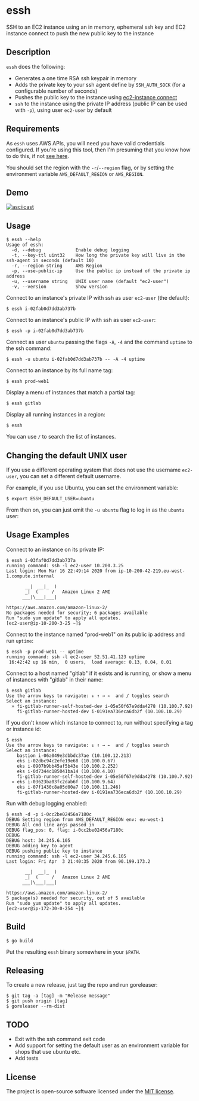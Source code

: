 # essh

SSH to an EC2 instance using an in memory, ephemeral ssh key and EC2 instance connect to push the new public key to the instance


## Description

`essh` does the following:

- Generates a one time RSA ssh keypair in memory
- Adds the private key to your ssh agent define by `SSH_AUTH_SOCK` (for a configurable number of seconds)
- Pushes the public key to the instance using [ec2-instance connect](https://docs.aws.amazon.com/AWSEC2/latest/UserGuide/Connect-using-EC2-Instance-Connect.html)
- `ssh` to the instance using the private IP address (public IP can be used with `-p`), using user `ec2-user` by default


## Requirements

As `essh` uses AWS APIs, you will need you have valid credentials configured. If you're using this tool, then I'm presuming that you know how to do this, if not [see here](https://docs.aws.amazon.com/cli/latest/userguide/cli-chap-configure.html).

You should set the region with the `-r`/`--region` flag, or by setting the environment variable `AWS_DEFAULT_REGION` or `AWS_REGION`.


## Demo

[![asciicast](https://asciinema.org/a/318394.svg)](https://asciinema.org/a/318394?autoplay=1)

## Usage

```shell
$ essh --help
Usage of essh:
  -d, --debug             Enable debug logging
  -t, --key-ttl uint32    How long the private key will live in the ssh-agent in seconds (default 10)
  -r, --region string     AWS Region
  -p, --use-public-ip     Use the public ip instead of the private ip address
  -u, --username string   UNIX user name (default "ec2-user")
  -v, --version           Show version
```

Connect to an instance's private IP with ssh as user `ec2-user` (the default):

```shell
$ essh i-02fab0d7dd3ab737b
```

Connect to an instance's public IP with ssh as user `ec2-user`:

```shell
$ essh -p i-02fab0d7dd3ab737b
```

Connect as user `ubuntu` passing the flags `-A`, `-4` and the command `uptime` to the ssh command:

```shell
$ essh -u ubuntu i-02fab0d7dd3ab737b -- -A -4 uptime
```

Connect to an instance by its full name tag:

```shell
$ essh prod-web1
```

Display a menu of instances that match a partial tag:

```shell
$ essh gitlab
```

Display all running instances in a region:

```shell
$ essh
```

You can use `/` to search the list of instances.


## Changing the default UNIX user

If you use a different operating system that does not use the username `ec2-user`, you can set a different default username.

For example, if you use Ubuntu, you can set the environment variable:

```shell
$ export ESSH_DEFAULT_USER=ubuntu
```

From then on, you can just omit the `-u ubuntu` flag to log in as the `ubuntu` user:


## Usage Examples

Connect to an instance on its private IP:

```shell
$ essh i-03faf0d7dd3ab737a
running command: ssh -l ec2-user 10.200.3.25
Last login: Mon Mar 16 22:49:14 2020 from ip-10-200-42-219.eu-west-1.compute.internal

       __|  __|_  )
       _|  (     /   Amazon Linux 2 AMI
      ___|\___|___|

https://aws.amazon.com/amazon-linux-2/
No packages needed for security; 6 packages available
Run "sudo yum update" to apply all updates.
[ec2-user@ip-10-200-3-25 ~]$
```

Connect to the instance named "prod-web1" on its public ip address and run `uptime`:

```shell
$ essh -p prod-web1 -- uptime
running command: ssh -l ec2-user 52.51.41.123 uptime
 16:42:42 up 16 min,  0 users,  load average: 0.13, 0.04, 0.01
```

Connect to a host named "gitlab" if it exists and is running, or show a menu of instances with "gitlab" in their name:

```shell
$ essh gitlab
Use the arrow keys to navigate: ↓ ↑ → ←  and / toggles search
Select an instance:
  » fi-gitlab-runner-self-hosted-dev i-05e50f67e9dda4278 (10.100.7.92)
    fi-gitlab-runner-hosted-dev i-0191ea736eca6db2f (10.100.10.29)
```

If you don't know which instance to connect to, run without specifying a tag or instance id:

```shell
$ essh
Use the arrow keys to navigate: ↓ ↑ → ←  and / toggles search
Select an instance:
    bastion i-06a049e3dbbdc37ae (10.100.12.213)
    eks i-02dbc94c2efe19e68 (10.100.0.67)
    eks i-0907b9bb45af5b43e (10.100.2.252)
    eks i-0d7344c185041ba14 (10.100.4.10)
    fi-gitlab-runner-self-hosted-dev i-05e50f67e9dda4278 (10.100.7.92)
  » eks i-03623ba03fc2dab6f (10.100.9.64)
    eks i-07f1430c8a05d00a7 (10.100.11.246)
    fi-gitlab-runner-hosted-dev i-0191ea736eca6db2f (10.100.10.29)
```

Run with debug logging enabled:

```shell
$ essh -d -p i-0cc2be02456a7180c
DEBUG Setting region from AWS_DEFAULT_REGION env: eu-west-1
DEBUG All cmd line args passed in
DEBUG flag_pos: 0, flag: i-0cc2be02456a7180c
DEBUG
DEBUG host: 34.245.6.105
DEBUG adding key to agent
DEBUG pushing public key to instance
running command: ssh -l ec2-user 34.245.6.105
Last login: Fri Apr  3 21:40:35 2020 from 90.199.173.2

       __|  __|_  )
       _|  (     /   Amazon Linux 2 AMI
      ___|\___|___|

https://aws.amazon.com/amazon-linux-2/
5 package(s) needed for security, out of 5 available
Run "sudo yum update" to apply all updates.
[ec2-user@ip-172-30-0-254 ~]$
```


## Build

```shell
$ go build
```

Put the resulting `essh` binary somewhere in your `$PATH`.


## Releasing

To create a new release, just tag the repo and run goreleaser:

```shell
$ git tag -a [tag] -m "Release message"
$ git push origin [tag]
$ goreleaser --rm-dist
```


## TODO

- Exit with the ssh command exit code
- Add support for setting the default user as an environment variable for shops that use ubuntu etc.
- Add tests


## License

The project is open-source software licensed under the [MIT license](http://opensource.org/licenses/MIT).
